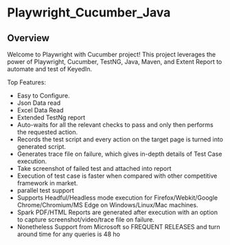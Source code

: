 # Playwright_Cucumber_Java
## Overview
Welcome to Playwright with Cucumber project! This project leverages the power of Playwright, Cucumber, TestNG, Java, Maven, and Extent Report to automate and test of KeyedIn.

Top Features:
- Easy to Configure.
- Json Data read
- Excel Data Read 
- Extended TestNg report
- Auto-waits for all the relevant checks to pass and only then performs the requested action.
- Records the test script and every action on the target page is turned into generated script.
- Generates trace file on failure, which gives in-depth details of Test Case execution.
- Take screenshot of failed test and attached into report
- Execution of test case is faster when compared with other competitive framework in market.
- parallel test support 
- Supports Headful/Headless mode execution for Firefox/Webkit/Google Chrome/Chromium/MS Edge on Windows/Linux/Mac machines.
- Spark PDF/HTML Reports are generated after execution with an option to capture screenshot/video/trace file on failure.
- Nonetheless Support from Microsoft so FREQUENT RELEASES and turn around time for any queries is 48 ho  
